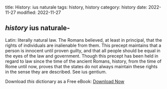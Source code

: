 title: History: ius naturale
tags: history, history
category: history
date: 2022-11-27
modified: 2022-11-27

## _history_  ius naturale-
Latin: literally natural law.  The
Romans believed, at least in principal, that the rights of individuals
are inalienable from them.  This precept maintains that a person is
innocent until proven guilty, and that all people should be equal in
the eyes of the law and government.  Though this precept has been held
in regard to law since the time of the ancient Romans, history, from the
time of Rome until now, proves that the states do not always maintain
these rights in the sense they are described.  See   ius gentium.


Download *this* dictionary as a Free eBook: [Download Now]({static}static/CairnsHistoryDictionary.pdf)

